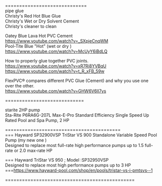 

=============================     
pipe glue    
Christy's Red Hot Blue Glue    
Christy's Wet or Dry Solvent Cement    
Christy's cleaner to clean    

Oatey Blue Lava Hot PVC Cement    
https://www.youtube.com/watch?v=_SXpjeCnqWM    
Pool-Tite Blue "Hot"   (wet or dry )     
https://www.youtube.com/watch?v=McUyY6iBdLQ      


How to properly glue together PVC joints.    
https://www.youtube.com/watch?v=xR7Ri8YVBqU   
https://www.youtube.com/watch?v=t_R_xFB_59w    

FlexPVC® compares different PVC Glue (Cement) and why you use one over the other.    
https://www.youtube.com/watch?v=GHW6V6lI7ys    


============================     


starite 2HP pump    
Sta-Rite P6RA6G-207L    Max-E-Pro Standard Efficiency Single Speed Up Rated Pool and Spa Pump, 2 HP   

=========================================      
=== Hayward SP32900VSP TriStar VS 900 Standalone Variable Speed Pool Pump  (my new one )    
Designed to replace most full-rate high performance pumps up to 1.5 full-rate or 2.0 max-rate HP    

===  Hayward TriStar VS 950   ; Model :SP32950VSP   
  Designed to replace most high performance pumps up to 3 HP   
===https://www.hayward-pool.com/shop/en/pools/tristar-vs-i-pmtsvs--1    

==============================================     





